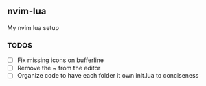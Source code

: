 ## nvim-lua

My nvim lua setup

### TODOS

- [ ] Fix missing icons on bufferline
- [ ] Remove the ~ from the editor
- [ ] Organize code to have each folder it own init.lua to conciseness
